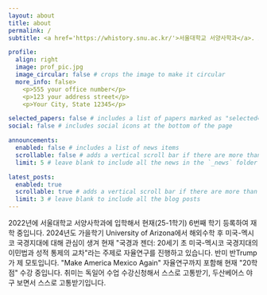 ```yaml
---
layout: about
title: about
permalink: /
subtitle: <a href='https://whistory.snu.ac.kr/'>서울대학교 서양사학과</a>. 고양이사진수집가 

profile:
  align: right
  image: prof_pic.jpg
  image_circular: false # crops the image to make it circular
  more_info: false>
    <p>555 your office number</p>
    <p>123 your address street</p>
    <p>Your City, State 12345</p>

selected_papers: false # includes a list of papers marked as "selected={true}"
social: false # includes social icons at the bottom of the page

announcements:
  enabled: false # includes a list of news items
  scrollable: false # adds a vertical scroll bar if there are more than 3 news items
  limit: 5 # leave blank to include all the news in the `_news` folder

latest_posts:
  enabled: true
  scrollable: true # adds a vertical scroll bar if there are more than 3 new posts items
  limit: 3 # leave blank to include all the blog posts
---
```


2022년에 서울대학교 서양사학과에 입학해서 현재(25-1학기) 6번째 학기 등록하여 재학 중입니다. 2024년도 가을학기 University of Arizona에서 해외수학 후 미국-멕시코 국경지대에 대해 관심이 생겨 현재 "국경과 젠더: 20세기 초 미국-멕시코 국경지대의 이민법과 성적 통제의 교차"라는 주제로 자율연구를 진행하고 있습니다. 반미 반Trump가 제 모토입니다. "Make America Mexico Again" 자율연구까지 포함해 현재 "20학점" 수강 중입니다. 취미는 독일어 수업 수강신청해서 스스로 고통받기, 두산베어스 야구 보면서 스스로 고통받기입니다. 